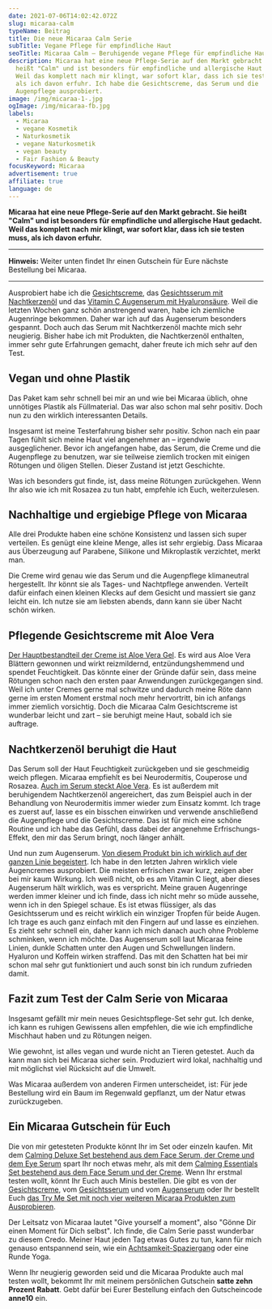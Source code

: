 ```yaml
---
date: 2021-07-06T14:02:42.072Z
slug: micaraa-calm
typeName: Beitrag
title: Die neue Micaraa Calm Serie
subTitle: Vegane Pflege für empfindliche Haut
seoTitle: Micaraa Calm – Beruhigende vegane Pflege für empfindliche Haut
description: Micaraa hat eine neue Pflege-Serie auf den Markt gebracht. Sie
  heißt "Calm" und ist besonders für empfindliche und allergische Haut gedacht.
  Weil das komplett nach mir klingt, war sofort klar, dass ich sie testen muss,
  als ich davon erfuhr. Ich habe die Gesichtscreme, das Serum und die
  Augenpflege ausprobiert.
image: /img/micaraa-1-.jpg
ogImage: /img/micaraa-fb.jpg
labels:
  - Micaraa
  - vegane Kosmetik
  - Naturkosmetik
  - vegane Naturkosmetik
  - vegan beauty
  - Fair Fashion & Beauty
focusKeyword: Micaraa
advertisement: true
affiliate: true
language: de
---
```

**Micaraa hat eine neue Pflege-Serie auf den Markt gebracht. Sie heißt "Calm" und ist besonders für empfindliche und allergische Haut gedacht. Weil das komplett nach mir klingt, war sofort klar, dass ich sie testen muss, als ich davon erfuhr.**

---

**Hinweis:** Weiter unten findet Ihr einen Gutschein für Eure nächste Bestellung bei Micaraa.

---

Ausprobiert habe ich die [Gesichtscreme](https://t.adcell.com/p/click?promoId=196431&slotId=80259&param0=https%3A%2F%2Fmicaraa.de%2Fproducts%2Fcalming-face-cream), das [Gesichtsserum mit Nachtkerzenöl](https://t.adcell.com/p/click?promoId=196431&slotId=80259&param0=https%3A%2F%2Fmicaraa.de%2Fproducts%2Fcalming-face-serum) und das [Vitamin C Augenserum mit Hyaluronsäure](https://t.adcell.com/p/click?promoId=196431&slotId=80259&param0=https%3A%2F%2Fmicaraa.de%2Fcollections%2Fgesicht%2Fproducts%2Fvitamin-c-augenserum). Weil die letzten Wochen ganz schön anstrengend waren, habe ich ziemliche Augenringe bekommen. Daher war ich auf das Augenserum besonders gespannt. Doch auch das Serum mit Nachtkerzenöl machte mich sehr neugierig. Bisher habe ich mit Produkten, die Nachtkerzenöl enthalten, immer sehr gute Erfahrungen gemacht, daher freute ich mich sehr auf den Test.

## Vegan und ohne Plastik

Das Paket kam sehr schnell bei mir an und wie bei Micaraa üblich, ohne unnötiges Plastik als Füllmaterial. Das war also schon mal sehr positiv. Doch nun zu den wirklich interessanten Details.

Insgesamt ist meine Testerfahrung bisher sehr positiv. Schon nach ein paar Tagen fühlt sich meine Haut viel angenehmer an – irgendwie ausgeglichener. Bevor ich angefangen habe, das Serum, die Creme und die Augenpflege zu benutzen, war sie teilweise ziemlich trocken mit einigen Rötungen und öligen Stellen. Dieser Zustand ist jetzt Geschichte. 

Was ich besonders gut finde, ist, dass meine Rötungen zurückgehen. Wenn Ihr also wie ich mit Rosazea zu tun habt, empfehle ich Euch, weiterzulesen.

## Nachhaltige und ergiebige Pflege von Micaraa

Alle drei Produkte haben eine schöne Konsistenz und lassen sich super verteilen. Es genügt eine kleine Menge, alles ist sehr ergiebig. Dass Micaraa aus Überzeugung auf Parabene, Silikone und Mikroplastik verzichtet, merkt man. 

Die Creme wird genau wie das Serum und die Augenpflege klimaneutral hergestellt. Ihr könnt sie als Tages- und Nachtpflege anwenden. Verteilt dafür einfach einen kleinen Klecks auf dem Gesicht und massiert sie ganz leicht ein. Ich nutze sie am liebsten abends, dann kann sie über Nacht schön wirken.

<Gallery name="micaraa-calm-1" />

## Pflegende Gesichtscreme mit Aloe Vera

[Der Hauptbestandteil der Creme ist Aloe Vera Gel](https://t.adcell.com/p/click?promoId=196431&slotId=80259&param0=https%3A%2F%2Fmicaraa.de%2Fproducts%2Fcalming-face-cream). Es wird aus Aloe Vera Blättern gewonnen und wirkt reizmildernd, entzündungshemmend und spendet Feuchtigkeit. Das könnte einer der Gründe dafür sein, dass meine Rötungen schon nach den ersten paar Anwendungen zurückgegangen sind. Weil ich unter Cremes gerne mal schwitze und dadurch meine Röte dann gerne im ersten Moment erstmal noch mehr hervortritt, bin ich anfangs immer ziemlich vorsichtig. Doch die Micaraa Calm Gesichtscreme ist wunderbar leicht und zart – sie beruhigt meine Haut, sobald ich sie auftrage.

## Nachtkerzenöl beruhigt die Haut

Das Serum soll der Haut Feuchtigkeit zurückgeben und sie geschmeidig weich pflegen. Micaraa empfiehlt es bei Neurodermitis, Couperose und Rosazea. [Auch im Serum steckt Aloe Vera](https://t.adcell.com/p/click?promoId=196431&slotId=80259&param0=https%3A%2F%2Fmicaraa.de%2Fproducts%2Fcalming-face-serum). Es ist außerdem mit beruhigendem Nachtkerzenöl angereichert, das zum Beispiel auch in der Behandlung von Neurodermitis immer wieder zum Einsatz kommt. Ich trage es zuerst auf, lasse es ein bisschen einwirken und verwende anschließend die Augenpflege und die Gesichtscreme. Das ist für mich eine schöne Routine und ich habe das Gefühl, dass dabei der angenehme Erfrischungs-Effekt, den mir das Serum bringt, noch länger anhält.

Und nun zum Augenserum. [Von diesem Produkt bin ich wirklich auf der ganzen Linie begeistert](https://t.adcell.com/p/click?promoId=196431&slotId=80259&param0=https%3A%2F%2Fmicaraa.de%2Fcollections%2Fgesicht%2Fproducts%2Fvitamin-c-augenserum). Ich habe in den letzten Jahren wirklich viele Augencremes ausprobiert. Die meisten erfrischen zwar kurz, zeigen aber bei mir kaum Wirkung. Ich weiß nicht, ob es am Vitamin C liegt, aber dieses Augenserum hält wirklich, was es verspricht. Meine grauen Augenringe werden immer kleiner und ich finde, dass ich nicht mehr so müde aussehe, wenn ich in den Spiegel schaue. Es ist etwas flüssiger, als das Gesichtsserum und es reicht wirklich ein winziger Tropfen für beide Augen. Ich trage es auch ganz einfach mit den Fingern auf und lasse es einziehen. Es zieht sehr schnell ein, daher kann ich mich danach auch ohne Probleme schminken, wenn ich möchte. Das Augenserum soll laut Micaraa feine Linien, dunkle Schatten unter den Augen und Schwellungen lindern. Hyaluron und Koffein wirken straffend. Das mit den Schatten hat bei mir schon mal sehr gut funktioniert und auch sonst bin ich rundum zufrieden damit.

## Fazit zum Test der Calm Serie von Micaraa

Insgesamt gefällt mir mein neues Gesichtspflege-Set sehr gut. Ich denke, ich kann es ruhigen Gewissens allen empfehlen, die wie ich empfindliche Mischhaut haben und zu Rötungen neigen.

Wie gewohnt, ist alles vegan und wurde nicht an Tieren getestet. Auch da kann man sich bei Micaraa sicher sein. Produziert wird lokal, nachhaltig und mit möglichst viel Rücksicht auf die Umwelt.

Was Micaraa außerdem von anderen Firmen unterscheidet, ist: Für jede Bestellung wird ein Baum im Regenwald gepflanzt, um der Natur etwas zurückzugeben.

## Ein Micaraa Gutschein für Euch

Die von mir getesteten Produkte könnt Ihr im Set oder einzeln kaufen. Mit dem [Calming Deluxe Set bestehend aus dem Face Serum, der Creme und dem Eye Serum](https://t.adcell.com/p/click?promoId=196431&slotId=80259&param0=https%3A%2F%2Fmicaraa.de%2Fproducts%2Fcalming-deluxe-set) spart Ihr noch etwas mehr, als mit dem [Calming Essentials Set bestehend aus dem Face Serum und der Creme](https://t.adcell.com/p/click?promoId=196431&slotId=80259&param0=https%3A%2F%2Fmicaraa.de%2Fproducts%2Fcalming-essentials-set). Wenn Ihr erstmal testen wollt, könnt Ihr Euch auch Minis bestellen. Die gibt es von der [Gesichtscreme](https://t.adcell.com/p/click?promoId=196431&slotId=80259&param0=https%3A%2F%2Fmicaraa.de%2Fproducts%2Fmini-calming-face-cream), vom [Gesichtsserum](https://t.adcell.com/p/click?promoId=196431&slotId=80259&param0=https%3A%2F%2Fmicaraa.de%2Fproducts%2Fmini-calming-face-serum-1) und vom [Augenserum](https://t.adcell.com/p/click?promoId=196431&slotId=80259&param0=https%3A%2F%2Fmicaraa.de%2Fcollections%2Fgesicht%2Fproducts%2Fmini-vitamin-c-eye-serum) oder Ihr bestellt Euch [das Try Me Set mit noch vier weiteren Micaraa Produkten zum Ausprobieren](https://t.adcell.com/p/click?promoId=196431&slotId=80259&param0=https%3A%2F%2Fmicaraa.de%2Fcollections%2Fgesicht%2Fproducts%2Ftry-me-set).

Der Leitsatz von Micaraa lautet "Give yourself a moment", also "Gönne Dir einen Moment für Dich selbst". Ich finde, die Calm Serie passt wunderbar zu diesem Credo. Meiner Haut jeden Tag etwas Gutes zu tun, kann für mich genauso entspannend sein, wie ein [Achtsamkeit-Spaziergang](/2020/10/spaziergang-fuer-die-seele/) oder eine Runde Yoga.

Wenn Ihr neugierig geworden seid und die Micaraa Produkte auch mal testen wollt, bekommt Ihr mit meinem persönlichen Gutschein **satte zehn Prozent Rabatt**. Gebt dafür bei Eurer Bestellung einfach den Gutscheincode **anne10** ein.

<Gallery name="micaraa-calm-2" />